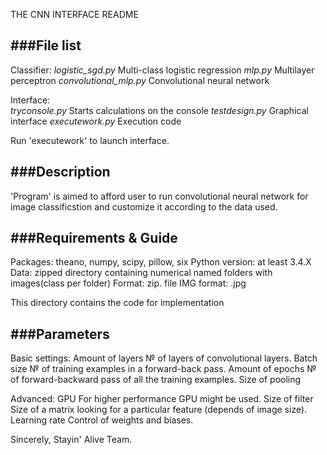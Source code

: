 THE CNN INTERFACE README


###File list
--------------------------------------------------------------------------------------------------------------------------
Classifier:
*logistic_sgd.py*		Multi-class logistic regression
*mlp.py*			Multilayer perceptron
*convolutional_mlp.py*	Convolutional neural network

Interface:		
*tryconsole.py*		Starts calculations on the console
*testdesign.py*		Graphical interface
*executework.py*		Execution code

Run 'executework' to launch interface.



###Description
--------------------------------------------------------------------------------------------------------------------------
'Program' is aimed to afford user to run convolutional neural network for image 
classificstion and customize it according to the data used. 



###Requirements & Guide
--------------------------------------------------------------------------------------------------------------------------
Packages: theano, numpy, scipy, pillow, six
Python version: at least 3.4.X
Data: zipped directory containing numerical named folders with images(class per folder)
Format: zip. file
IMG format: .jpg


This directory contains the code for implementation



###Parameters
-------------------------------------------------------------------------------------------------------------------------
Basic settings:
Amount of layers	№ of layers of convolutional layers.
Batch size		№ of training examples in a forward-back pass.
Amount of epochs	№ of forward-backward pass of all the training examples.
Size of pooling		

Advanced:
GPU			For higher performance GPU might be used.
Size of filter		Size of a matrix looking for a particular feature (depends of image size).
Learning rate		Control of weights and biases.


Sincerely,
Stayin' Alive Team.
